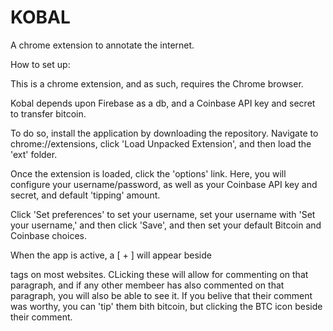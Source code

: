 KOBAL
===========================

A chrome extension to annotate the internet.

How to set up:

This is a chrome extension, and as such, requires the Chrome browser.

Kobal depends upon Firebase as a db, and a Coinbase API key and secret to transfer bitcoin.

To do so, install the application by downloading the repository. Navigate to chrome://extensions, click 'Load Unpacked Extension', and then load the 'ext' folder.

Once the extension is loaded, click the 'options' link. Here, you will configure your username/password, as well as your Coinbase API key and secret, and default 'tipping' amount.

Click 'Set preferences' to set your username, set your username with 'Set your username,' and then click 'Save', and then set your default Bitcoin and Coinbase choices.

When the app is active, a [ + ] will appear beside <p> tags on most websites. CLicking these will allow for commenting on that paragraph, and if any other membeer has also commented on that paragraph, you will also be able to see it. If you belive that their comment was worthy, you can 'tip' them bith bitcoin, but clicking the BTC icon beside their comment.
